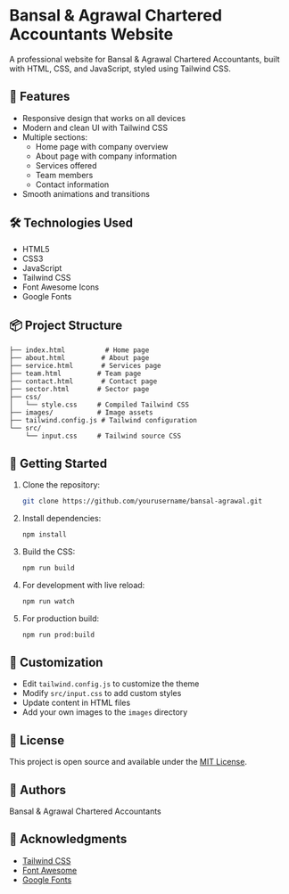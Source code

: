 # Bansal & Agrawal Chartered Accountants Website

A professional website for Bansal & Agrawal Chartered Accountants, built with HTML, CSS, and JavaScript, styled using Tailwind CSS.

## 🚀 Features

- Responsive design that works on all devices
- Modern and clean UI with Tailwind CSS
- Multiple sections:
  - Home page with company overview
  - About page with company information
  - Services offered
  - Team members
  - Contact information
- Smooth animations and transitions

## 🛠️ Technologies Used

- HTML5
- CSS3
- JavaScript
- Tailwind CSS
- Font Awesome Icons
- Google Fonts

## 📦 Project Structure

```
├── index.html          # Home page
├── about.html         # About page
├── service.html       # Services page
├── team.html         # Team page
├── contact.html       # Contact page
├── sector.html       # Sector page
├── css/
│   └── style.css     # Compiled Tailwind CSS
├── images/           # Image assets
├── tailwind.config.js # Tailwind configuration
└── src/
    └── input.css     # Tailwind source CSS
```

## 🚀 Getting Started

1. Clone the repository:
   ```bash
   git clone https://github.com/yourusername/bansal-agrawal.git
   ```

2. Install dependencies:
   ```bash
   npm install
   ```

3. Build the CSS:
   ```bash
   npm run build
   ```

4. For development with live reload:
   ```bash
   npm run watch
   ```

5. For production build:
   ```bash
   npm run prod:build
   ```

## 🎨 Customization

- Edit `tailwind.config.js` to customize the theme
- Modify `src/input.css` to add custom styles
- Update content in HTML files
- Add your own images to the `images` directory

## 📝 License

This project is open source and available under the [MIT License](LICENSE).

## 👥 Authors

Bansal & Agrawal Chartered Accountants

## 🙏 Acknowledgments

- [Tailwind CSS](https://tailwindcss.com)
- [Font Awesome](https://fontawesome.com)
- [Google Fonts](https://fonts.google.com) 